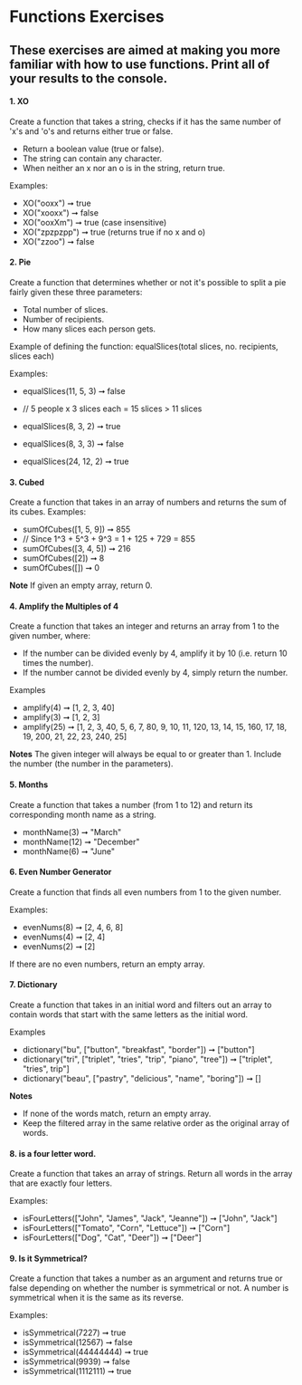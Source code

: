# Functions Exercises 

## These exercises are aimed at making you more familiar with how to use functions. Print all of your results to the console.


#### 1. XO
Create a function that takes a string, checks if it has the same number of 'x's and 'o's and returns either true or false.
	
* Return a boolean value (true or false).
* The string can contain any character.
* When neither an x nor an o is in the string, return true.

Examples:
* XO("ooxx") ➞ true
* XO("xooxx") ➞ false
* XO("ooxXm") ➞ true (case insensitive)
* XO("zpzpzpp") ➞ true (returns true if no x and o)
* XO("zzoo") ➞ false

#### 2. Pie 
Create a function that determines whether or not it's possible to split a pie fairly given these three parameters:

* Total number of slices.
* Number of recipients.
* How many slices each person gets.

Example of defining the function: equalSlices(total slices, no. recipients, slices each)

Examples:
* equalSlices(11, 5, 3) ➞ false
* // 5 people x 3 slices each = 15 slices > 11 slices 

* equalSlices(8, 3, 2) ➞ true
* equalSlices(8, 3, 3) ➞ false
* equalSlices(24, 12, 2) ➞ true

#### 3. Cubed
Create a function that takes in an array of numbers and returns the sum of its cubes.
Examples: 
* sumOfCubes([1, 5, 9]) ➞ 855
* // Since 1^3 + 5^3 + 9^3 = 1 + 125 + 729 = 855
* sumOfCubes([3, 4, 5]) ➞ 216
* sumOfCubes([2]) ➞ 8
* sumOfCubes([]) ➞ 0

**Note**
If given an empty array, return 0.

#### 4. Amplify the Multiples of 4
Create a function that takes an integer and returns an array from 1 to the given number, where:

* If the number can be divided evenly by 4, amplify it by 10 (i.e. return 10 times the number).
* If the number cannot be divided evenly by 4, simply return the number.

Examples
* amplify(4) ➞ [1, 2, 3, 40]
* amplify(3) ➞ [1, 2, 3]
* amplify(25) ➞ [1, 2, 3, 40, 5, 6, 7, 80, 9, 10, 11, 120, 13, 14, 15, 160, 17, 18, 19, 200, 21, 22, 23, 240, 25]

**Notes**
The given integer will always be equal to or greater than 1.
Include the number (the number in the parameters).

#### 5. Months
Create a function that takes a number (from 1 to 12) and return its corresponding month name as a string.
* monthName(3) ➞ "March"
* monthName(12) ➞ "December"
* monthName(6) ➞ "June"

#### 6. Even Number Generator
Create a function that finds all even numbers from 1 to the given number.

Examples:
* evenNums(8) ➞ [2, 4, 6, 8]
* evenNums(4) ➞ [2, 4]
* evenNums(2) ➞ [2]

If there are no even numbers, return an empty array. 

#### 7. Dictionary
Create a function that takes in an initial word and filters out an array to contain words that start with the same letters as the initial word.

Examples
* dictionary("bu", ["button", "breakfast", "border"]) ➞ ["button"]
* dictionary("tri", ["triplet", "tries", "trip", "piano", "tree"]) ➞ ["triplet", "tries", trip"]
* dictionary("beau", ["pastry", "delicious", "name", "boring"]) ➞ []

**Notes**
* If none of the words match, return an empty array.
* Keep the filtered array in the same relative order as the original array of words.

#### 8. is a four letter word. 
Create a function that takes an array of strings. Return all words in the array that are exactly four letters.

Examples: 
* isFourLetters(["John", "James", "Jack", "Jeanne"]) ➞ ["John", "Jack"]
* isFourLetters(["Tomato", "Corn", "Lettuce"]) ➞ ["Corn"]
* isFourLetters(["Dog", "Cat", "Deer"]) ➞ ["Deer"]

#### 9. Is it Symmetrical? 
Create a function that takes a number as an argument and returns true or false depending on whether the number is symmetrical or not. A number is symmetrical when it is the same as its reverse.

Examples:
* isSymmetrical(7227) ➞ true
* isSymmetrical(12567) ➞ false
* isSymmetrical(44444444) ➞ true
* isSymmetrical(9939) ➞ false
* isSymmetrical(1112111) ➞ true
